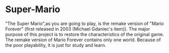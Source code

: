 # Super-Mario
"The Super Mario",as you are going to play, is the remake version of  "Mario Forever" (first released in 2003 (Michael Gdaniec's item)). The major purpose of this project is to restore the characteristics of the original game. The remake version of Mario Forever contains only one world. Because of the poor playability, it is just for study and learn.
